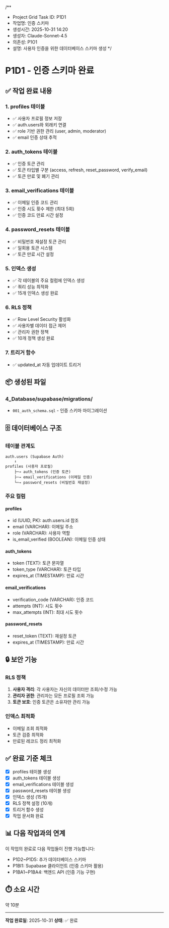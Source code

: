 /**
 * Project Grid Task ID: P1D1
 * 작업명: 인증 스키마
 * 생성시간: 2025-10-31 14:20
 * 생성자: Claude-Sonnet-4.5
 * 의존성: P1O1
 * 설명: 사용자 인증을 위한 데이터베이스 스키마 생성
 */

# P1D1 - 인증 스키마 완료

## ✅ 작업 완료 내용

### 1. profiles 테이블
- ✅ 사용자 프로필 정보 저장
- ✅ auth.users와 외래키 연결
- ✅ role 기반 권한 관리 (user, admin, moderator)
- ✅ email 인증 상태 추적

### 2. auth_tokens 테이블
- ✅ 인증 토큰 관리
- ✅ 토큰 타입별 구분 (access, refresh, reset_password, verify_email)
- ✅ 토큰 만료 및 폐기 관리

### 3. email_verifications 테이블
- ✅ 이메일 인증 코드 관리
- ✅ 인증 시도 횟수 제한 (최대 5회)
- ✅ 인증 코드 만료 시간 설정

### 4. password_resets 테이블
- ✅ 비밀번호 재설정 토큰 관리
- ✅ 일회용 토큰 시스템
- ✅ 토큰 만료 시간 설정

### 5. 인덱스 생성
- ✅ 각 테이블의 주요 컬럼에 인덱스 생성
- ✅ 쿼리 성능 최적화
- ✅ 15개 인덱스 생성 완료

### 6. RLS 정책
- ✅ Row Level Security 활성화
- ✅ 사용자별 데이터 접근 제어
- ✅ 관리자 권한 정책
- ✅ 10개 정책 생성 완료

### 7. 트리거 함수
- ✅ updated_at 자동 업데이트 트리거

## 📦 생성된 파일

### 4_Database/supabase/migrations/
- `001_auth_schema.sql` - 인증 스키마 마이그레이션

## 🗄️ 데이터베이스 구조

### 테이블 관계도
```
auth.users (Supabase Auth)
    ↓
profiles (사용자 프로필)
    ├─→ auth_tokens (인증 토큰)
    ├─→ email_verifications (이메일 인증)
    └─→ password_resets (비밀번호 재설정)
```

### 주요 컬럼

#### profiles
- id (UUID, PK): auth.users.id 참조
- email (VARCHAR): 이메일 주소
- role (VARCHAR): 사용자 역할
- is_email_verified (BOOLEAN): 이메일 인증 상태

#### auth_tokens
- token (TEXT): 토큰 문자열
- token_type (VARCHAR): 토큰 타입
- expires_at (TIMESTAMP): 만료 시간

#### email_verifications
- verification_code (VARCHAR): 인증 코드
- attempts (INT): 시도 횟수
- max_attempts (INT): 최대 시도 횟수

#### password_resets
- reset_token (TEXT): 재설정 토큰
- expires_at (TIMESTAMP): 만료 시간

## 🔒 보안 기능

### RLS 정책
1. **사용자 격리**: 각 사용자는 자신의 데이터만 조회/수정 가능
2. **관리자 권한**: 관리자는 모든 프로필 조회 가능
3. **토큰 보호**: 인증 토큰은 소유자만 관리 가능

### 인덱스 최적화
- 이메일 조회 최적화
- 토큰 검증 최적화
- 만료된 레코드 정리 최적화

## ✅ 완료 기준 체크

- [x] profiles 테이블 생성
- [x] auth_tokens 테이블 생성
- [x] email_verifications 테이블 생성
- [x] password_resets 테이블 생성
- [x] 인덱스 생성 (15개)
- [x] RLS 정책 설정 (10개)
- [x] 트리거 함수 생성
- [x] 작업 문서화 완료

## 📊 다음 작업과의 연계

이 작업의 완료로 다음 작업들이 진행 가능합니다:
- P1D2~P1D5: 추가 데이터베이스 스키마
- P1BI1: Supabase 클라이언트 (인증 스키마 활용)
- P1BA1~P1BA4: 백엔드 API (인증 기능 구현)

## ⏱️ 소요 시간

약 10분

---

**작업 완료일**: 2025-10-31
**상태**: ✅ 완료
